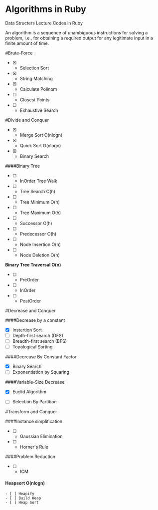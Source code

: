 # Algorithms in Ruby
Data Structers Lecture Codes in Ruby

An algorithm is a sequence of unambiguous instructions for solving a problem, i.e., for obtaining a required output for any legitimate input in a finite amount of time.

#Brute-Force

 -  [x] - Selection Sort
 -  [x] - String Matching
 -  [x] - Calculate Polinom
 -  [ ] - Closest Points
 -  [ ] - Exhaustive Search

#Divide and Conquer

  - [x] - Merge Sort O(nlogn)
  - [x] - Quick Sort O(nlogn)
  - [x] - Binary Search

####Binary Tree


- [ ] - InOrder Tree Walk
- [ ] - Tree Search O(h)
- [ ] - Tree Minimum O(h)
- [ ] - Tree Maximum O(h)
- [ ] - Successor O(h)
- [ ] - Predecessor O(h)
- [ ] - Node Insertion O(h)
- [ ] - Node Deletion O(h)

**Binary Tree Traversal O(n)**
  - [ ] - PreOrder
  - [ ] - InOrder
  - [ ] - PostOrder


#Decrease and Conquer

####Decrease by a constant
  - [x] Instertion Sort
  - [ ] Depth-first search (DFS)
  - [ ] Breadth-first search (BFS)
  - [ ] Topological Sorting

####Decrease By Constant Factor
  - [x] Binary Search
  - [ ] Exponentiation by Squaring

####Variable-Size Decrease
  - [x] Euclid Algorithm
  - [ ] Selection By Partition


#Transform and Conquer

####Instance simplification
  - [ ] - Gaussian Elimination
  - [ ] - Horner's Rule

####Problem Reduction
  - [ ] - ICM

  #### Heapsort O(nlogn)

    - [ ] Heapify
    - [ ] Build Heap
    - [ ] Heap Sort
